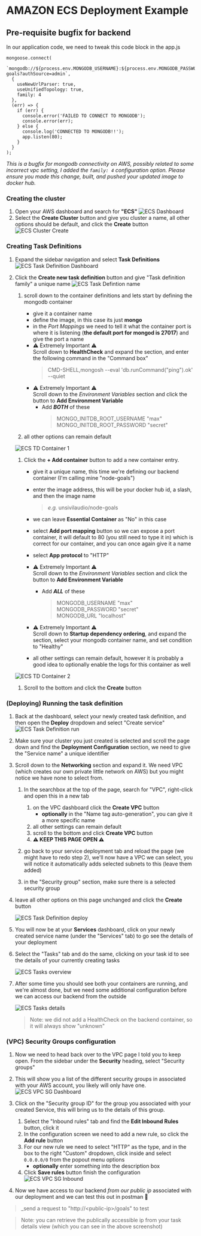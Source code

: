 # AMAZON ECS Deployment Example

## Pre-requisite bugfix for backend

In our application code, we need to tweak this code block in the app.js

```
mongoose.connect(
  `mongodb://${process.env.MONGODB_USERNAME}:${process.env.MONGODB_PASSWORD}@${process.env.MONGODB_URL}:27017/course-goals?authSource=admin`,
  {
    useNewUrlParser: true,
    useUnifiedTopology: true,
	family: 4
  },
  (err) => {
    if (err) {
      console.error('FAILED TO CONNECT TO MONGODB');
      console.error(err);
    } else {
      console.log('CONNECTED TO MONGODB!!');
      app.listen(80);
    }
  }
);
```

_This is a bugfix for mongodb connectivity on AWS, possibly related to some incorrect vpc setting, I added the `family: 4` configuration option. Please ensure you made this change, built, and pushed your updated image to docker hub._

### Creating the cluster

1. Open your AWS dashboard and search for **"ECS"**
   ![ECS Dashboard](./images/ECS%20Dashboard.png)
1. Select the **Create Cluster** button and give you cluster a name, all other options should be default, and click the **Create** button
   ![ECS Cluster Create](./images//ECS%20Cluster%20Create.png)

### Creating Task Definitions

1. Expand the sidebar navigation and select **Task Definitions**
   ![ECS Task Definition Dashboard](./images/ECS%20Task%20Definitions%20Dashboard.png)
1. Click the **Create new task definition** button and give "Task definition family" a unique name
   ![ECS Task Defintion name](./images/ECS%20Task%20Definition__name.png)

    1. scroll down to the container definitions and lets start by defining the mongodb container

        - give it a container name
        - define the image, in this case its just **mongo**
        - in the _Port Mappings_ we need to tell it what the container port is where it is listening (**the default port for mongod is 27017**) and give the port a name
        - ⚠️ Extremely Important ⚠️ <br/> Scroll down to **HealthCheck** and expand the section, and enter the following command in the "Command box"
            > CMD-SHELL,mongosh --eval 'db.runCommand("ping").ok' --quiet
        - ⚠️ Extremely Important ⚠️ <br/> Scroll down to the _Environment Variables_ section and click the button to **Add Environment Variable**
            - Add _**BOTH**_ of these
                > MONGO_INITDB_ROOT_USERNAME
                > "max" <br/>
                > MONGO_INITDB_ROOT_PASSWORD
                > "secret"

    1. all other options can remain default

    ![ECS TD Container 1](./images/ECS%20Task%20Definition__container1.png)

    1. Click the **+ Add container** button to add a new container entry.

        - give it a unique name, this time we're defining our backend container (I'm calling mine "node-goals")
        - enter the image address, this will be your docker hub id, a slash, and then the image name
            > _e.g._ unsivilaudio/node-goals
        - we can leave **Essential Container** as "No" in this case
        - select **Add port mapping** button so we can expose a port container, it will default to 80 (you still need to type it in) which is correct for our container, and you can once again give it a name
        - select **App protocol** to "HTTP"
        - ⚠️ Extremely Important ⚠️ <br/> Scroll down to the _Environment Variables_ section and click the button to **Add Environment Variable**

            - Add _**ALL**_ of these
                > MONGODB_USERNAME
                > "max" <br/>
                > MONGODB_PASSWORD
                > "secret" <br/>
                > MONGODB_URL
                > "localhost"

        - ⚠️ Extremely Important ⚠️ <br/> Scroll down to **Startup dependency ordering**, and expand the section, select your mongodb container name, and set condition to "Healthy"
        - all other settings can remain default, however it is probably a good idea to optionally enable the logs for this container as well

    ![ECS TD Container 2](./images/ECS%20Task%20Definition__container2.png)

    1. Scroll to the bottom and click the **Create** button

### (Deploying) Running the task definition

1. Back at the dashboard, select your newly created task definition, and then open the **Deploy** dropdown and select "Create service"
   ![ECS Task Definition run](./images/ECS%20Task%20Definition__run.png)

1. Make sure your cluster you just created is selected and scroll the page down and find the **Deployment Configuration** section, we need to give the "Service name" a unique identifier

1. Scroll down to the **Networking** section and expand it. We need VPC (which creates our own private little network on AWS) but you might notice we have none to select from.

    1. In the searchbox at the top of the page, search for "VPC", right-click and open this in a new tab

        1. on the VPC dashboard click the **Create VPC** button
            - **optionally** in the "Name tag auto-generation", you can give it a more specific name
        1. all other settings can remain default
        1. scroll to the bottom and click **Create VPC** button
        1. **⚠️ KEEP THIS PAGE OPEN ⚠️**

    1. go back to your service deployment tab and reload the page (we might have to redo step 2), we'll now have a VPC we can select, you will notice it automatically adds selected subnets to this (leave them added)

    1. in the "Security group" section, make sure there is a selected security group

1. leave all other options on this page unchanged and click the **Create** button

    ![ECS Task Definition deploy](./images/ECS%20Task%20Definition__deploy.png)

1. You will now be at your **Services** dashboard, click on your newly created service name (under the "Services" tab) to go see the details of your deployment

1. Select the "Tasks" tab and do the same, clicking on your task id to see the details of your currently creating tasks

    ![ECS Tasks overview](./images/ECS%20Service%20Tasks__overview.png)

1. After some time you should see both your containers are running, and we're almost done, but we need some additional configuration before we can access our backend from the outside

    ![ECS Tasks details](./images/ECS%20Service%20Tasks__details.png)

    > Note: we did not add a HealthCheck on the backend container, so it will always show "unknown"

### (VPC) Security Groups configuration

1. Now we need to head back over to the VPC page I told you to keep open. From the sidebar under the **Security** heading, select "Security groups"

1. This will show you a list of the different security groups in associated with your AWS account, you likely will only have one.
   ![ECS VPC SG Dashboard](./images/ECS%20VPC%20Security__dashboard.png)

1. Click on the "Security group ID" for the group you associated with your created Service, this will bring us to the details of this group.

    1. Select the "Inbound rules" tab and find the **Edit Inbound Rules** button, click it
    1. In the configuration screen we need to add a new rule, so click the **Add rule** button
    1. For our new rule we need to select "HTTP" as the type, and in the box to the right "Custom" dropdown, click inside and select `0.0.0.0/0` from the popout menu options
        - **optionally** enter something into the description box
    1. Click **Save rules** button finish the configuration
       ![ECS VPC SG Inbound](./images/ECS%20VPC%20Security__inbound_rules.png)

1. Now we have access to our backend _from our public ip_ associated with our deployment and we can test this out in postman 🎂

> \_send a request to "http://\<public-ip\>/goals" to test

> Note: you can retrieve the publically accessible ip from your task details view (which you can see in the above screenshot)
